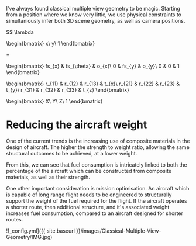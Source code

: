 I've always found classical multiple view geometry to be magic. Starting from a position where we know very little, we use physical constraints to simultaniously infer both 3D scene geometry, as well as camera positions.

$$
\lambda

\begin{bmatrix} 
x\\
y\\
1
\end{bmatrix}

=

\begin{bmatrix} 
fs_{x} & fs_{\theta} &  o_{x}\\
0 & fs_{y} & o_{y}\\
0 & 0 & 1
\end{bmatrix}


\begin{bmatrix} 
r_{11} & r_{12} & r_{13} & t_{x}\\
r_{21} & r_{22} & r_{23} & t_{y}\\
r_{31} & r_{32} & r_{33} & t_{z}
\end{bmatrix}

\begin{bmatrix} 
X\\
Y\\
Z\\
1
\end{bmatrix}




Reducing the aircraft weight
===============

One of the current trends is the increasing use of composite materials in the design of aircraft. The higher the strength to weight ratio, allowing the same structural outcomes to be achieved, at a lower weight. 

From this, we can see that fuel consumption is intricately linked to both the percentage of the aircraft which can be constructed from composite materials, as well as their strength. 

One other important consideration is mission optimisation. An aircraft which is capable of long range flight needs to be engineered to structurally support the weight of the fuel required for the flight. If the aircraft operates a shorter route, then additional structure, and it's associated weight increases fuel consumption, compared to an aircraft designed for shorter routes.


![_config.yml]({{ site.baseurl }}/images/Classical-Multiple-View-Geometry/IMG.jpg)